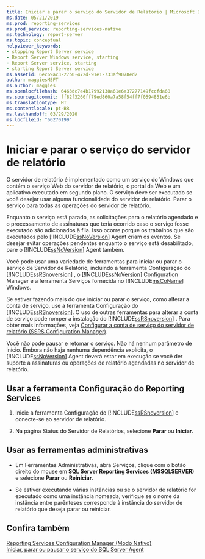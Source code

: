 ```yaml
---
title: Iniciar e parar o serviço do Servidor de Relatório | Microsoft Docs
ms.date: 05/21/2019
ms.prod: reporting-services
ms.prod_service: reporting-services-native
ms.technology: report-server
ms.topic: conceptual
helpviewer_keywords:
- stopping Report Server service
- Report Server Windows service, starting
- Report Server service, starting
- starting Report Server service
ms.assetid: 6ec69ac3-27b0-472d-91e1-733af9078ed2
author: maggiesMSFT
ms.author: maggies
ms.openlocfilehash: 6463dc7e4b17992138a61e6a37277149fccfda68
ms.sourcegitcommit: ff82f3260ff79ed860a7a58f54ff7f0594851e6b
ms.translationtype: HT
ms.contentlocale: pt-BR
ms.lasthandoff: 03/29/2020
ms.locfileid: "66270199"
---
```

# <a name="start-and-stop-the-report-server-service"></a>Iniciar e parar o serviço do servidor de relatório

  O servidor de relatório é implementado como um serviço do Windows que contém o serviço Web do servidor de relatório, o portal da Web e um aplicativo executado em segundo plano. O serviço deve ser executado se você desejar usar alguma funcionalidade do servidor de relatório. Parar o serviço para todas as operações do servidor de relatório.  
  
 Enquanto o serviço está parado, as solicitações para o relatório agendado e o processamento de assinaturas que teria ocorrido caso o serviço fosse executado são adicionados à fila. Isso ocorre porque os trabalhos que são executados pelo [!INCLUDE[ssNoVersion](../../includes/ssnoversion-md.md)] Agent criam os eventos. Se desejar evitar operações pendentes enquanto o serviço está desabilitado, pare o [!INCLUDE[ssNoVersion](../../includes/ssnoversion-md.md)] Agent também.  
  
 Você pode usar uma variedade de ferramentas para iniciar ou parar o serviço de Servidor de Relatório, incluindo a ferramenta Configuração do [!INCLUDE[ssRSnoversion](../../includes/ssrsnoversion-md.md)] , o [!INCLUDE[ssNoVersion](../../includes/ssnoversion-md.md)] Configuration Manager e a ferramenta Serviços fornecida no [!INCLUDE[msCoName](../../includes/msconame-md.md)] Windows.  
  
 Se estiver fazendo mais do que iniciar ou parar o serviço, como alterar a conta de serviço, use a ferramenta Configuração do [!INCLUDE[ssRSnoversion](../../includes/ssrsnoversion-md.md)]. O uso de outras ferramentas para alterar a conta de serviço pode romper a instalação do [!INCLUDE[ssRSnoversion](../../includes/ssrsnoversion-md.md)] . Para obter mais informações, veja [Configurar a conta de serviço do servidor de relatório &#40;SSRS Configuration Manager&#41;](../../reporting-services/install-windows/configure-the-report-server-service-account-ssrs-configuration-manager.md).  
  
 Você não pode pausar e retomar o serviço. Não há nenhum parâmetro de início. Embora não haja nenhuma dependência explícita, o [!INCLUDE[ssNoVersion](../../includes/ssnoversion-md.md)] Agent deverá estar em execução se você der suporte a assinaturas ou operações de relatório agendadas no servidor de relatório.  
  
## <a name="use-the-reporting-services-configuration-tool"></a>Usar a ferramenta Configuração do Reporting Services  
  
1. Inicie a ferramenta Configuração do [!INCLUDE[ssRSnoversion](../../includes/ssrsnoversion-md.md)] e conecte-se ao servidor de relatório.  
  
2. Na página Status do Servidor de Relatórios, selecione **Parar** ou **Iniciar**.  
  
## <a name="use-administrative-tools"></a>Usar as ferramentas administrativas  

- Em Ferramentas Administrativas, abra Serviços, clique com o botão direito do mouse em **SQL Server Reporting Services (MSSQLSERVER)** e selecione **Parar** ou **Reiniciar**.  
  
- Se estiver executando várias instâncias ou se o servidor de relatório for executado como uma instância nomeada, verifique se o nome da instância entre parênteses corresponde à instância do servidor de relatório que deseja parar ou reiniciar.  
  
## <a name="see-also"></a>Confira também  
 [Reporting Services Configuration Manager &#40;Modo Nativo&#41;](../../reporting-services/install-windows/reporting-services-configuration-manager-native-mode.md)   
 [Iniciar, parar ou pausar o serviço do SQL Server Agent](https://msdn.microsoft.com/library/c95a9759-dd30-4ab6-9ab0-087bb3bfb97c)  
  